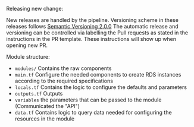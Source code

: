 Releasing new change:

New releases are handled by the pipeline. Versioning scheme in these releases follows [Semantic Versioning 2.0.0](https://semver.org/)
The automatic release and versioning can be controlled via labelling the Pull requests as stated in the instructions in the PR template. These instructions will show up when opening new PR.


Module structure:
- `modules/` Contains the raw components
- `main.tf` Configure the needed components to create RDS instances according to the required specifications
- `locals.tf` Contains the logic to configure the defaults and parameters
- `outputs.tf` Outputs
- `variables` the parameters that can be passed to the module (Communicated the "API")
- `data.tf` Contains logic to query data needed for configuring the resources in the module